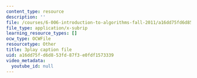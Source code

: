 ```yaml
---
content_type: resource
description: ''
file: /courses/6-006-introduction-to-algorithms-fall-2011/a16dd75fd6d853fd87f3e0fdf1573339_FNeL18KsWPc.vtt
file_type: application/x-subrip
learning_resource_types: []
ocw_type: OCWFile
resourcetype: Other
title: 3play caption file
uid: a16dd75f-d6d8-53fd-87f3-e0fdf1573339
video_metadata:
  youtube_id: null
---
```

